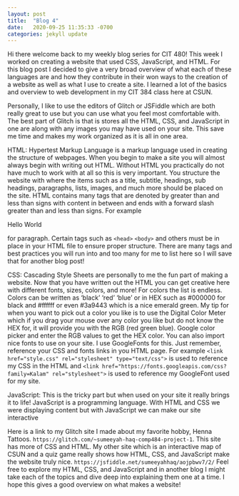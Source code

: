 ```yaml
---
layout: post
title:  "Blog 4"
date:   2020-09-25 11:35:33 -0700
categories: jekyll update
---
```

Hi there welcome back to my weekly blog series for CIT 480! This week I worked on creating a website that used CSS, JavaScript, and HTML. For this blog post I decided to give a very broad overview of what each of these languages are and how they contribute in their won ways to the creation of a website as well as what I use to create a site. I learned a lot of the basics and overview to web development in my CIT 384 class here at CSUN.

Personally, I like to use the editors of Glitch or JSFiddle which are both really great to use but you can use what you feel most comfortable with. The best part of Glitch is that is stores all the HTML, CSS, and JavaScript in one are along with any images you may have used on your site. This save me time and makes my work organized as it is all in one area.

HTML: Hypertest Markup Language is a markup language used in creating the structure of webpages. When you begin to make a site you will almost always begin with writing out HTML. Without HTML you practically do not have much to work with at all so this is very important. You structure the website with where the items such as a title, subtitle, headings, sub headings, paragraphs, lists, images, and much more should be placed on the site. HTML contains many tags that are denoted by greater than and less than signs with content in between and ends with a forward slash greater than and less than signs. For example <p>Hello World</p> for paragraph. Certain tags such as `<head>` `<body>` and others must be in place in your HTML file to ensure proper structure. There are many tags and best practices you will run into and too many for me to list here so I will save that for another blog post!

CSS: Cascading Style Sheets are personally to me the fun part of making a website. Now that you have written out the HTML you can get creative here with different fonts, sizes, colors, and more! For colors the list is endless. Colors can be written as ‘black’ ‘red’ ‘blue’ or in HEX such as #000000 for black and #ffffff or even #3a9443 which is a nice emerald green. My tip for when you want to pick out a color you like is to use the Digital Color Meter which if you drag your mouse over any color you like but do not know the HEX for, it will provide you with the RGB (red green blue). Google color picker and enter the RGB values to get the HEX color. You can also import nice fonts to use on your site. I use GoogleFonts for this. Just remember, reference your CSS and fonts links in you HTML page. For example `<link href="style.css" rel="stylesheet" type="text/css">` is used to reference my CSS in the HTML and `<link href="https://fonts.googleapis.com/css?family=Kalam" rel="stylesheet">` is used to reference my GoogleFont used for my site. 

JavaScript: This is the tricky part but when used on your site it really brings it to life! JavaScript is a programming language. With HTML and CSS we were displaying content but with JavaScript we can make our site interactive 

Here is a link to my Glitch site I made about my favorite hobby, Henna Tattoos. `https://glitch.com/~sumeeyah-haq-comp484-project-1`. This site has more of CSS and HTML. My other site which is an interactive map of CSUN and a quiz game really shows how HTML, CSS, and JavaScript make the website truly nice. `https://jsfiddle.net/sumeeyahhaq/aojpbwv7/2/` Feel free to explore my HTML, CSS, and JavaScript and in another blog I might take each of the topics and dive deep into explaining them one at a time. I hope this gives a good overview on what makes a website!
